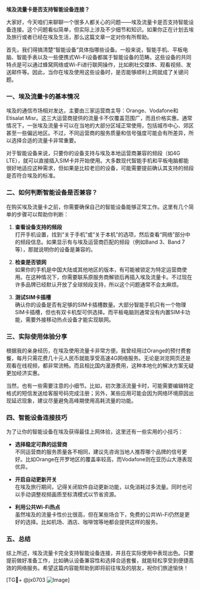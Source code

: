 **埃及流量卡是否支持智能设备连接？**

大家好，今天咱们来聊聊一个很多人都关心的问题——埃及流量卡是否支持智能设备连接。这个问题看似简单，但实际上涉及不少细节和知识。如果你正在计划去埃及旅行或者已经在埃及生活，那么这篇文章一定对你有所帮助。

首先，我们得搞清楚“智能设备”具体指哪些设备。一般来说，智能手机、平板电脑、智能手表以及一些便携式Wi-Fi设备都属于智能设备的范畴。这些设备的共同特点是可以通过蜂窝网络或Wi-Fi进行联网操作，比如刷社交媒体、观看视频、发送邮件等。因此，当你在埃及使用这些设备时，是否能够顺利上网就成了关键问题。

### 一、埃及流量卡的基本情况

埃及的通信市场相对发达，主要由三家运营商主导：Orange、Vodafone和Etisalat Misr。这三大运营商提供的流量卡不仅覆盖范围广，而且价格实惠。通常情况下，一张埃及流量卡可以在当地的大部分区域正常使用，包括城市中心、郊区甚至一些偏远地区。不过，不同运营商的服务质量和信号强度可能会有所差异，所以选择合适的流量卡非常重要。

对于智能设备来说，只要你的设备支持与埃及本地运营商兼容的频段（如4G LTE），就可以直接插入SIM卡并开始使用。大多数现代智能手机和平板电脑都能很好地适应这种需求，但如果是比较老旧的设备，可能需要提前确认其支持的频段是否符合埃及的标准。

### 二、如何判断智能设备是否兼容？

在购买埃及流量卡之前，你需要确保自己的智能设备能够正常工作。这里有几个简单的步骤可以帮助你判断：

1. **查看设备支持的频段**  
   打开手机设置，找到“关于手机”或“关于本机”的选项，然后查看“网络”部分中的频段信息。如果显示有与埃及运营商匹配的频段（例如Band 3、Band 7等），那就说明你的设备是兼容的。

2. **检查是否锁网**  
   如果你的手机是中国大陆或其他地区的版本，有可能被锁定为特定运营商使用。在这种情况下，你需要联系原服务商解锁后再插入埃及流量卡。不过现在许多品牌已经默认开放了全球频段支持，所以这个问题通常不会太麻烦。

3. **测试SIM卡插槽**  
   确认你的设备是否有足够的SIM卡插槽数量。大部分智能手机只有一个物理SIM卡插槽，但也有双卡机型可供选择。而平板电脑则通常没有内置SIM卡功能，需要外接移动热点设备才能实现联网。

### 三、实际使用体验分享

根据我的亲身经历，在埃及使用流量卡非常方便。我曾经用过Orange的预付费套餐，每月只需花费几十元人民币就能享受高速4G网络服务。无论是浏览网页还是观看在线视频，都非常流畅。而且相比国内漫游费用，这种本地化的解决方案无疑更加经济实惠。

当然，也有一些需要注意的小细节。比如，初次激活流量卡时，可能需要编辑特定格式的短信发送给客服号码完成注册；另外，某些应用可能会因为网络环境原因出现延迟现象，建议尽量避免高峰期使用高耗流量的功能。

### 四、智能设备连接技巧

为了让你的智能设备在埃及获得最佳上网体验，这里还有一些实用的小技巧：

- **选择稳定可靠的运营商**  
  不同运营商的服务质量各不相同，建议先咨询当地人推荐哪个品牌的信号更好。比如Orange在开罗地区的覆盖率较高，而Vodafone则在亚历山大港表现优异。

- **开启自动更新开关**  
  在埃及旅行期间，记得关闭软件自动更新功能，以免消耗过多流量。同时也可以手动调整视频画质至标清模式以节省资源。

- **利用公共Wi-Fi热点**  
  虽然埃及的流量卡性价比很高，但在某些场合下，免费的公共Wi-Fi仍然是更好的选择。比如机场、酒店、咖啡馆等地都会提供这样的服务。

### 五、总结

综上所述，埃及流量卡完全支持智能设备连接，并且在实际使用中表现出色。只要提前做好准备工作，比如确认设备兼容性和选择合适套餐，就能轻松享受到便捷高效的网络服务。希望这篇内容能帮助到即将前往埃及的朋友，祝你们旅途愉快！

[TG💪+ @jx0703 ![Image](https://github.com/user-attachments/assets/dbca1d08-cadb-493c-b0ec-ad6f7a83f270)]